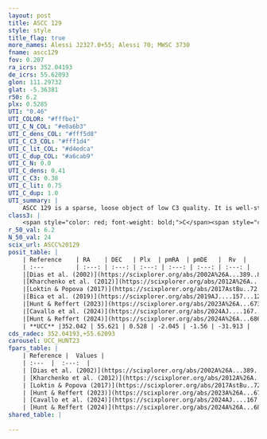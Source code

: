 ```yaml
---
layout: post
title: ASCC 129
style: style
title_flag: true
more_names: Alessi J2327.0+55; Alessi 70; MWSC 3730
fname: ascc129
fov: 0.207
ra_icrs: 352.04193
de_icrs: 55.62093
glon: 111.29732
glat: -5.36381
r50: 6.2
plx: 0.5285
UTI: "0.46"
UTI_COLOR: "#fffbe1"
UTI_C_N_COL: "#e0a6b3"
UTI_C_dens_COL: "#fff5d8"
UTI_C_C3_COL: "#fff1d4"
UTI_C_lit_COL: "#d4edca"
UTI_C_dup_COL: "#a6cab9"
UTI_C_N: 0.0
UTI_C_dens: 0.41
UTI_C_C3: 0.38
UTI_C_lit: 0.75
UTI_C_dup: 1.0
UTI_summary: |
    ASCC 129 is a sparse, loose object of low C3 quality. It is well-studied in the literature.<br><br><span style="color: #99180f; font-weight: bold;">Warning: </span>contains less than 25 stars with <i>P>0.5</i> estimated.
class3: |
    <span style="color: red; font-weight: bold;">C</span><span style="color: #FFC300; font-weight: bold;">B</span>
r_50_val: 6.2
N_50_val: 24
scix_url: ASCC%20129
posit_table: |
    | Reference    | RA    | DEC   | Plx  | pmRA  | pmDE   |  Rv  |
    | :---         | :---: | :---: | :---: | :---: | :---: | :---: |
    |[Dias et al. (2002)](https://scixplorer.org/abs/2002A%26A...389..871D) | 351.921 | 55.592 | -- | -0.44 | -2.41 | -- |
    |[Kharchenko et al. (2012)](https://scixplorer.org/abs/2012A%26A...543A.156K) | 352.027 | 55.613 | -- | -0.63 | -2.88 | -- |
    |[Loktin & Popova (2017)](https://scixplorer.org/abs/2017AstBu..72..257L) | 351.915 | 55.592 | -- | -0.062 | -0.653 | -- |
    |[Bica et al. (2019)](https://scixplorer.org/abs/2019AJ....157...12B) | 351.925 | 55.588 | -- | -- | -- | -- |
    |[Hunt & Reffert (2023)](https://scixplorer.org/abs/2023A%26A...673A.114H) | 352.051 | 55.615 | 0.523 | -2.031 | -1.55 | -- |
    |[Cavallo et al. (2024)](https://scixplorer.org/abs/2024AJ....167...12C) | 352.05 | 55.634 | 0.516 | -- | -- | -- |
    |[Hunt & Reffert (2024)](https://scixplorer.org/abs/2024A%26A...686A..42H) | 352.051 | 55.615 | 0.523 | -2.031 | -1.55 | -- |
    | **UCC** |352.042 | 55.621 | 0.528 | -2.045 | -1.56 | -31.913 | 
cds_radec: 352.04193,+55.62093
carousel: UCC_HUNT23
fpars_table: |
    | Reference |  Values |
    | :---  |  :---:  |
    | [Dias et al. (2002)](https://scixplorer.org/abs/2002A%26A...389..871D) | `E(B-V)=0.18, Dist=1000.0, Age=8.69` |
    | [Kharchenko et al. (2012)](https://scixplorer.org/abs/2012A%26A...543A.156K) | `e_bv=0.3, distance=2000, log_age=9.05` |
    | [Loktin & Popova (2017)](https://scixplorer.org/abs/2017AstBu..72..257L) | `E(B-V)=0.053, Dmod=11.302, logt=8.7` |
    | [Hunt & Reffert (2023)](https://scixplorer.org/abs/2023A%26A...673A.114H) | `AV50=0.891, diffAV50=0.49, MOD50=11.3, logAge50=8.217` |
    | [Cavallo et al. (2024)](https://scixplorer.org/abs/2024AJ....167...12C) | `AV50=0.82, dMod50=11.5, logAge50=8.25, [Fe/H]50=0.52` |
    | [Hunt & Reffert (2024)](https://scixplorer.org/abs/2024A%26A...686A..42H) | `MassJ=123.969` |
shared_table: |
    
---
```

